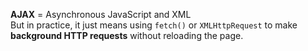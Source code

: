 **AJAX** = Asynchronous JavaScript and XML  
But in practice, it just means using `fetch()` or `XMLHttpRequest` to make **background HTTP requests** without reloading the page.